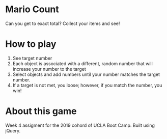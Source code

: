 # Mario Count
Can you get to exact total? Collect your items and see!
# How to play
1. See target number
2. Each object is associated with a different, random number that will increase your number to the target
3. Select objects and add numbers until your number matches the target number.
4. If a target is not met, you loose; however, if you match the number, you win!
# About this game
Week 4 assigment for the 2019 cohord of UCLA Boot Camp. Built using jQuery.
